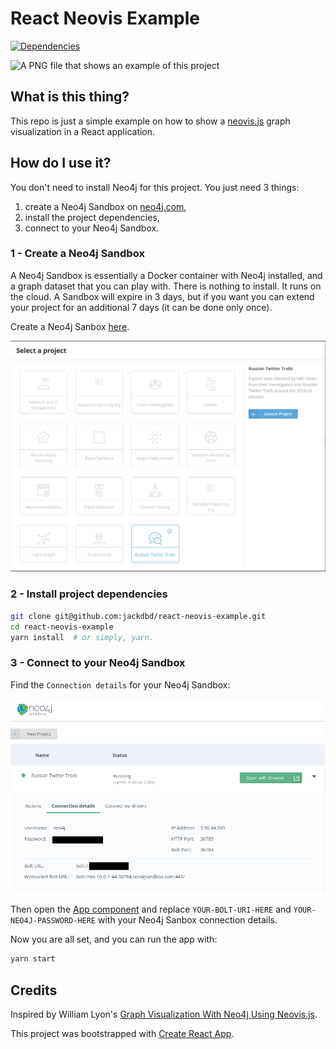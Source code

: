 # React Neovis Example

[![Dependencies](https://david-dm.org/jackdbd/react-neovis-example.svg)](https://david-dm.org/jackdbd/react-neovis-example)

![A PNG file that shows an example of this project](https://github.com/jackdbd/react-neovis-example/blob/master/screenshots/example.png "Example")

## What is this thing?

This repo is just a simple example on how to show a [neovis.js](https://github.com/neo4j-contrib/neovis.js/) graph visualization in a React application.

## How do I use it?

You don't need to install Neo4j for this project. You just need 3 things:

1. create a Neo4j Sandbox on [neo4j.com](https://neo4j.com/sandbox/),
2. install the project dependencies,
3. connect to your Neo4j Sandbox.

### 1 - Create a Neo4j Sandbox

A Neo4j Sandbox is essentially a Docker container with Neo4j installed, and a graph dataset that you can play with. There is nothing to install. It runs on the cloud. A Sandbox will expire in 3 days, but if you want you can extend your project for an additional 7 days (it can be done only once).

Create a Neo4j Sanbox [here](https://neo4j.com/sandbox/).

![A PNG file that shows the creation of a Neo4j Sandbox with Russian Twitter Trolls dataset](https://github.com/jackdbd/react-neovis-example/blob/master/screenshots/create-sandbox.png "Neo4j Sandbox with Russian Twitter Trolls dataset")

### 2 - Install project dependencies

```sh
git clone git@github.com:jackdbd/react-neovis-example.git
cd react-neovis-example
yarn install  # or simply, yarn.
```

### 3 - Connect to your Neo4j Sandbox

Find the `Connection details` for your Neo4j Sandbox:

![A PNG file that shows your Neo4j Sandbox credentials](https://github.com/jackdbd/react-neovis-example/blob/master/screenshots/sandbox-credentials.png "Neo4j Sandbox credentials")

Then open the [App component](https://github.com/jackdbd/react-neovis-example/blob/master/src/components/App.js) and replace `YOUR-BOLT-URI-HERE` and `YOUR-NEO4J-PASSWORD-HERE` with your Neo4j Sanbox connection details.

Now you are all set, and you can run the app with:

```sh
yarn start
```

## Credits

Inspired by William Lyon's [Graph Visualization With Neo4j Using Neovis.js](https://medium.com/neo4j/graph-visualization-with-neo4j-using-neovis-js-a2ecaaa7c379).

This project was bootstrapped with [Create React App](https://github.com/facebookincubator/create-react-app).
